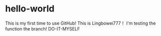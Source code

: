 # hello-world
This is my first time to use GitHub!
This is Lingbowei777！
I'm testing the function the branch!
DO-IT-MYSELF
